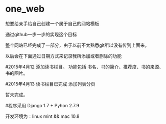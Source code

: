 # one_web
想要给亲手给自己创建一个属于自己的网站模板

通过github一步一步的实现这个目标

整个网站已经完成了一部分，由于以前不太熟悉git所以没有传到上面来。

以后会在下面通过日期方式来记录我所添加或者删除的功能

#2015年4月12
添加读书栏目。
功能包括 书名、书的简介、推荐度、书的来源、书的图片。

#2015年4月13
读书栏目已完成
添加列表分页

暂未完成。

#程序采用
Django 1.7 + Pyhon 2.7.9

开发环境为：linux mint && mac 10.8
